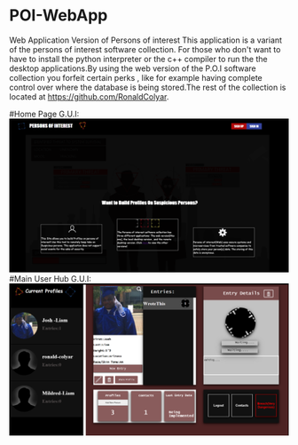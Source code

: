 # POI-WebApp
Web Application Version of Persons of interest
This application is a variant of the persons of interest software collection. For those who don't want to have to install the python interpreter or the c++ compiler to run the 
the desktop applications.By using the web version of the P.O.I software collection you forfeit certain perks , like for example having complete control over where the database is being stored.The rest of the collection is located at https://github.com/RonaldColyar.


#Home Page G.U.I:
![alt text](https://github.com/RonaldColyar/POI-WebApp/blob/master/samplegui/SAMPLEHOME.png)
#Main User Hub G.U.I:
![alt text](https://github.com/RonaldColyar/POI-WebApp/blob/master/samplegui/SAMPLEMAIN.png)
